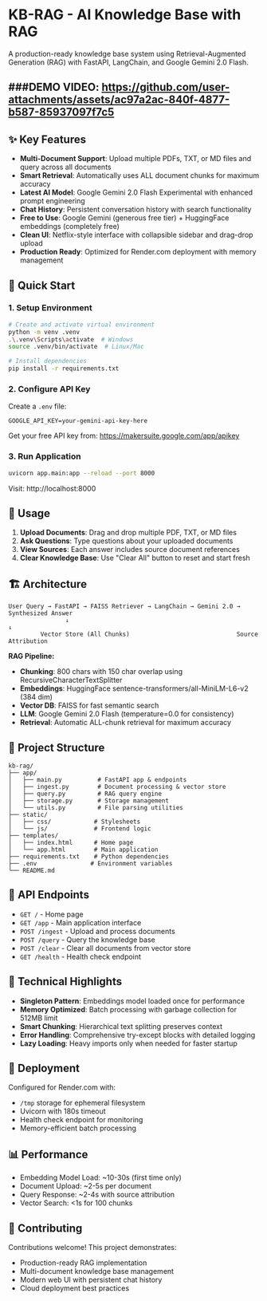 # KB-RAG - AI Knowledge Base with RAG

A production-ready knowledge base system using Retrieval-Augmented Generation (RAG) with FastAPI, LangChain, and Google Gemini 2.0 Flash.

###DEMO VIDEO:
https://github.com/user-attachments/assets/ac97a2ac-840f-4877-b587-85937097f7c5
---

## ✨ Key Features

- **Multi-Document Support**: Upload multiple PDFs, TXT, or MD files and query across all documents
- **Smart Retrieval**: Automatically uses ALL document chunks for maximum accuracy
- **Latest AI Model**: Google Gemini 2.0 Flash Experimental with enhanced prompt engineering
- **Chat History**: Persistent conversation history with search functionality
- **Free to Use**: Google Gemini (generous free tier) + HuggingFace embeddings (completely free)
- **Clean UI**: Netflix-style interface with collapsible sidebar and drag-drop upload
- **Production Ready**: Optimized for Render.com deployment with memory management

## 🚀 Quick Start

### 1. Setup Environment

```bash
# Create and activate virtual environment
python -m venv .venv
.\.venv\Scripts\activate  # Windows
source .venv/bin/activate  # Linux/Mac

# Install dependencies
pip install -r requirements.txt
```

### 2. Configure API Key

Create a `.env` file:
```
GOOGLE_API_KEY=your-gemini-api-key-here
```

Get your free API key from: https://makersuite.google.com/app/apikey

### 3. Run Application

```bash
uvicorn app.main:app --reload --port 8000
```

Visit: http://localhost:8000

## 📖 Usage

1. **Upload Documents**: Drag and drop multiple PDF, TXT, or MD files
2. **Ask Questions**: Type questions about your uploaded documents
3. **View Sources**: Each answer includes source document references
4. **Clear Knowledge Base**: Use "Clear All" button to reset and start fresh

## 🏗️ Architecture

```
User Query → FastAPI → FAISS Retriever → LangChain → Gemini 2.0 → Synthesized Answer
                ↓                                                           ↓
         Vector Store (All Chunks)                              Source Attribution
```

**RAG Pipeline:**
- **Chunking**: 800 chars with 150 char overlap using RecursiveCharacterTextSplitter
- **Embeddings**: HuggingFace sentence-transformers/all-MiniLM-L6-v2 (384 dim)
- **Vector DB**: FAISS for fast semantic search
- **LLM**: Google Gemini 2.0 Flash (temperature=0.0 for consistency)
- **Retrieval**: Automatic ALL-chunk retrieval for maximum accuracy

## 📁 Project Structure

```
kb-rag/
├── app/
│   ├── main.py          # FastAPI app & endpoints
│   ├── ingest.py        # Document processing & vector store
│   ├── query.py         # RAG query engine
│   ├── storage.py       # Storage management
│   └── utils.py         # File parsing utilities
├── static/
│   ├── css/            # Stylesheets
│   └── js/             # Frontend logic
├── templates/
│   ├── index.html      # Home page
│   └── app.html        # Main application
├── requirements.txt    # Python dependencies
├── .env               # Environment variables
└── README.md
```

## 🔧 API Endpoints

- `GET /` - Home page
- `GET /app` - Main application interface
- `POST /ingest` - Upload and process documents
- `POST /query` - Query the knowledge base
- `POST /clear` - Clear all documents from vector store
- `GET /health` - Health check endpoint

## 🎯 Technical Highlights

- **Singleton Pattern**: Embeddings model loaded once for performance
- **Memory Optimized**: Batch processing with garbage collection for 512MB limit
- **Smart Chunking**: Hierarchical text splitting preserves context
- **Error Handling**: Comprehensive try-except blocks with detailed logging
- **Lazy Loading**: Heavy imports only when needed for faster startup

## 🚀 Deployment

Configured for Render.com with:
- `/tmp` storage for ephemeral filesystem
- Uvicorn with 180s timeout
- Health check endpoint for monitoring
- Memory-efficient batch processing

## 📊 Performance

- Embedding Model Load: ~10-30s (first time only)
- Document Upload: ~2-5s per document
- Query Response: ~2-4s with source attribution
- Vector Search: <1s for 100 chunks

## 🤝 Contributing

Contributions welcome! This project demonstrates:
- Production-ready RAG implementation
- Multi-document knowledge base management
- Modern web UI with persistent chat history
- Cloud deployment best practices
